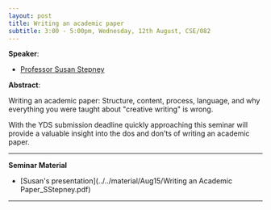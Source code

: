 ```yaml
---
layout: post
title: Writing an academic paper
subtitle: 3:00 - 5:00pm, Wednesday, 12th August, CSE/082
---
```



**Speaker**:

- [Professor Susan Stepney](https://www-users.cs.york.ac.uk/susan/)



**Abstract**:

Writing an academic paper: Structure, content, process, language, and why everything you were taught about "creative writing" is wrong.


With the YDS submission deadline quickly approaching this seminar will provide a valuable insight into the dos and don’ts of writing an academic paper. 

___

**Seminar Material**

- [Susan's presentation](../../material/Aug15/Writing an Academic Paper_SStepney.pdf)

___



